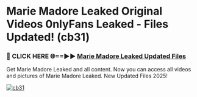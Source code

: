 # Marie Madore Leaked Original Videos 0nlyFans Leaked - Files Updated! (cb31)

<h3>🔴 CLICK HERE 🌐==►► <a href="https://tinyurl.com/ms9xzufz" rel="nofollow">Marie Madore Leaked Updated Files</a></h3>

Get Marie Madore Leaked and all content. Now you can access all videos and pictures of Marie Madore Leaked. New Updated Files 2025!

[![cb31](https://i.imgur.com/ppqm5kG.gif)](https://tinyurl.com/ms9xzufz)
